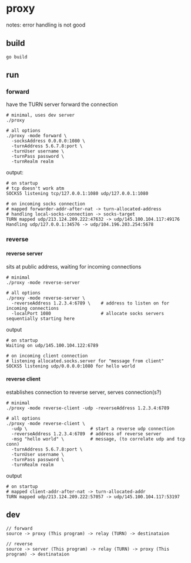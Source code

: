 # proxy

notes: error handling is not good

## build

```
go build
```

## run

### forward

have the TURN server forward the connection

```
# minimal, uses dev server
./proxy

# all options
./proxy -mode forward \
  -socksAddress 0.0.0.0:1080 \
  -turnAddress 5.6.7.8:port \
  -turnUser username \
  -turnPass password \
  -turnRealm realm
```

output:

```
# on startup
# tcp doesn't work atm
SOCKS5 listening tcp/127.0.0.1:1080 udp/127.0.0.1:1080

# on incoming socks connection
# mapped forwarder-addr-after-nat -> turn-allocated-address
# handling local-socks-connection -> socks-target
TURN mapped udp/213.124.209.222:47632 -> udp/145.100.104.117:49176
Handling udp/127.0.0.1:34576 -> udp/104.196.203.254:5678
```

### reverse

#### reverse server

sits at public address, waiting for incoming connections

```
# minimal
./proxy -mode reverse-server

# all options
./proxy -mode reverse-server \
  -reverseAddress 1.2.3.4:6789 \    # address to listen on for incoming connections
  -localPort 1080                   # allocate socks servers sequentially starting here
```

output

```
# on startup
Waiting on udp/145.100.104.122:6789

# on incoming client connection
# listening allocated.socks.server for "message from client"
SOCKS5 listening udp/0.0.0.0:1080 for hello world
```

#### reverse client

establishes connection to reverse server, serves connection(s?)

```
# minimal
./proxy -mode reverse-client -udp -reverseAddress 1.2.3.4:6789

# all options
./proxy -mode reverse-client \
  -udp \                        # start a reverse udp connection
  -reverseAddress 1.2.3.4:6789  # address of reverse server
  -msg "hello world" \          # message, (to correlate udp and tcp conn)
  -turnAddress 5.6.7.8:port \
  -turnUser username \
  -turnPass password \
  -turnRealm realm
```

output

```
# on startup
# mapped client-addr-after-nat -> turn-allocated-addr
TURN mapped udp/213.124.209.222:57057 -> udp/145.100.104.117:53197
```

## dev

```
// forward
source -> proxy (This program) -> relay (TURN) -> destinataion

// reverse
source -> server (This program) -> relay (TURN) -> proxy (This program) -> destinataion
```
